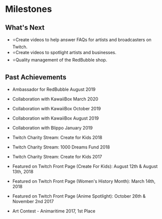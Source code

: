 # Milestones

## What's Next

- ⭐Create videos to help answer FAQs for artists and broadcasters on Twitch.
- ⭐Create videos to spotlight artists and businesses.
- ⭐Quality management of the RedBubble shop.




## Past Achievements
- Ambassador for RedBubble August 2019

- Collaboration with KawaiiBox March 2020
- Collaboration with KawaiiBox October 2019
- Collaboration with KawaiiBox August 2019
- Collaboration with Blippo January 2019

- Twitch Charity Stream: Create for Kids 2018
- Twitch Charity Stream: 1000 Dreams Fund 2018
- Twitch Charity Stream: Create for Kids 2017

- Featured on Twitch Front Page (Create For Kids): August 12th & August 13th, 2018
- Featured on Twitch Front Page (Women's History Month): March 14th, 2018
- Featured on Twitch Front Page (Anime Spotlight): October 26th & November 2nd 2017

- Art Contest - Animaritime 2017, 1st Place
